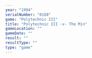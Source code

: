 ```yaml
---
year: "1994"
serialNumber: "0168" 
game: "Polytechnic III"
title: "Polytechnic III -v- The Min"
gameLocation: ""
gameDate: ""
result: ""
resultType: ""
type: "game"
---
```

